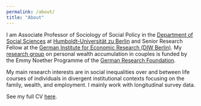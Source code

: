 ```yaml
---
permalink: /about/
title: "About"
---
```


I am Associate Professor of Sociology of Social Policy in the [Department of Social Sciences](https://www.sowi.hu-berlin.de/en/index.html?set_language=en) at [Humboldt-Universität zu Berlin](https://www.hu-berlin.de/en?set_language=en) and Senior Research Fellow at the [German Institute for Economic Research (DIW Berlin)](https://www.diw.de/en). My [research group](https://www.sowi.hu-berlin.de/en/lehrbereiche-en/sozpolsoz/research/mywealth_eng/research?set_language=en) on personal wealth accumulation in couples is funded by the Emmy Noether Programme of the [German Research Foundation](https://www.dfg.de/en/index.jsp).

My main research interests are in social inequalities over and between life courses of individuals in divergent institutional contexts focusing on the family, wealth, and employment. I mainly work with longitudinal survey data.

See my full CV [here](https://box.hu-berlin.de/f/9f15157304624b29b2c9/?dl=1).